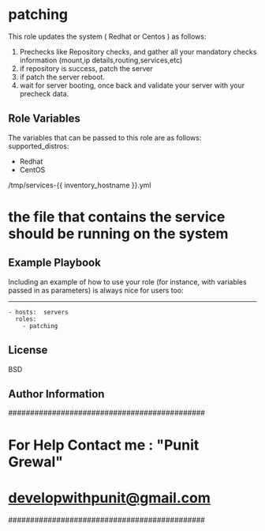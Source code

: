 patching
=========

This role updates the system ( Redhat or Centos ) as follows:

1. Prechecks like Repository checks, and gather all your mandatory checks information
   (mount,ip details,routing,services,etc)
2. if repository is success, patch the server
3. if patch the server reboot.
4. wait for  server booting, once back and validate your server with your precheck data.


Role Variables
--------------
The variables that can be passed to this role are as follows:
supported_distros:
  - Redhat
  - CentOS

/tmp/services-{{ inventory_hostname }}.yml
# the file that contains the service should be running on the system



Example Playbook
----------------

Including an example of how to use your role (for instance, with variables passed in as parameters) is always nice for users too:

---
    - hosts:  servers
      roles:
        - patching


License
-------

BSD

Author Information
------------------

#############################################
# For Help Contact me : "Punit Grewal"
#
# developwithpunit@gmail.com
#############################################
